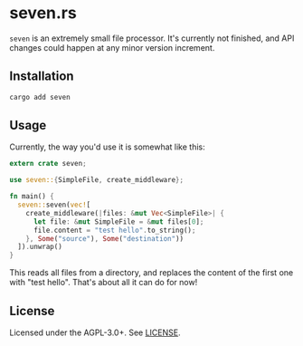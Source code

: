 # seven.rs

`seven` is an extremely small file processor. It's currently not finished, and API changes could happen at any minor version increment.

## Installation

```sh
cargo add seven
```

## Usage

Currently, the way you'd use it is somewhat like this:

```rust
extern crate seven;

use seven::{SimpleFile, create_middleware};

fn main() {
  seven::seven(vec![
    create_middleware(|files: &mut Vec<SimpleFile>| {
      let file: &mut SimpleFile = &mut files[0];
      file.content = "test hello".to_string();
    }, Some("source"), Some("destination"))
  ]).unwrap()
}
```

This reads all files from a directory, and replaces the content of the first one with "test hello". That's about all it can do for now!

## License

Licensed under the AGPL-3.0+. See [LICENSE](./LICENSE).
